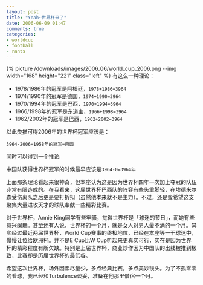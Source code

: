 ```yaml
---
layout: post
title: "Yeah~世界杯来了"
date: 2006-06-09 01:47
comments: true
categories:
- worldcup
- football
- rants
---
```


{% picture /downloads/images/2006_06/world_cup_2006.png --img width="168" height="221" class="left" %}
有这么一种理论：

* 1978/1986年的冠军是阿根廷，`1978+1986=3964`  
* 1974/1990年的冠军是德国，`1974+1990=3964`
* 1970/1994年的冠军是巴西，`1970+1994=3964`
* 1966/1998年的冠军是东道主，`1966+1998=3964`
* 1962/2002年的冠军是巴西，`1962+2002=3964`

以此类推可得2006年的世界杯冠军应该是：

`3964-2006=1958年的冠军=巴西`

同时可以得到一个推论:

中国队获得世界杯冠军的时候最早应该是`3964-0=3964年`  

上面那条理论看起来很神奇，但本座认为这是因为世界杯四年一次加上夺冠的队伍非常有限造成的。在我看来，这届世界杯巴西队的阵容有些头重脚轻，在埃德米尔森受伤离队之后更是要打折扣（虽然他本来就不是主力）。不过，还是蛮希望这支聚集大量进攻天才的球队奉献一些精彩比赛。   

对于世界杯，Annie King同学有些牢骚，觉得世界杯是「球迷的节日」，而她有些意兴阑珊。甚至还有人说，世界杯的一个月，就是女人对男人最不满的一个月。其实经过最近两届世界杯，World Cup赛事的终极地位，已经在本座等一干球迷中，慢慢让位给欧洲杯。并不是E Cup比W Cup听起来更真实可行，实在是因为世界杯的精彩程度有所欠缺。特别是上届世界杯，商业炒作因为中国队的出线被推到极致，比赛却是历届世界杯的最低谷。   

希望这次世界杯，场外因素尽量少，多点经典比赛，多点美妙镜头。为了不孤零零的看球，我已经和Turbulence谈妥，准备在他那里借宿一个月。